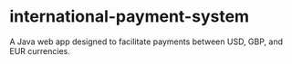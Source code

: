# international-payment-system
A Java web app designed to facilitate payments between USD, GBP, and EUR currencies.
